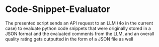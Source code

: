 # Code-Snippet-Evaluator
The presented script sends an API request to an LLM (4o in the current case) to evaluate python code snippets that were originally stored in a JSON format and the evaluated comments from the LLM, and an overall quality rating gets outputted in the form of a JSON file as well
